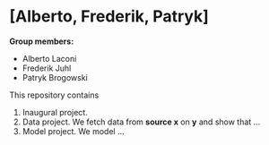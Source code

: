 # \[Alberto, Frederik, Patryk\]

**Group members:**
- Alberto Laconi
- Frederik Juhl
- Patryk Brogowski

This repository contains  
1. Inaugural project. 
2. Data project. We fetch data from **source x** on **y** and show that ...
3. Model project. We model ...
